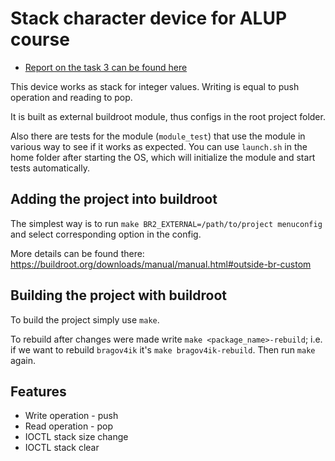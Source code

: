 # Stack character device for ALUP course

* [Report on the task 3 can be found here](/REPORT.md)

This device works as stack for integer values. Writing is equal to push operation and reading to pop.

It is built as external buildroot module, thus configs in the root project folder.

Also there are tests for the module (`module_test`) that use the module in various way to see if it works as expected. You can use `launch.sh` in the home folder after starting the OS, which will initialize the module and start tests automatically.

## Adding the project into buildroot

The simplest way is to run
```make BR2_EXTERNAL=/path/to/project menuconfig```
and select corresponding option in the config.

More details can be found there: https://buildroot.org/downloads/manual/manual.html#outside-br-custom

## Building the project with buildroot

To build the project simply use `make`. 

To rebuild after changes were made write `make <package_name>-rebuild`; i.e. if we want to rebuild `bragov4ik` it's `make bragov4ik-rebuild`. Then run `make` again.

## Features

* Write operation - push
* Read operation - pop
* IOCTL stack size change
* IOCTL stack clear
